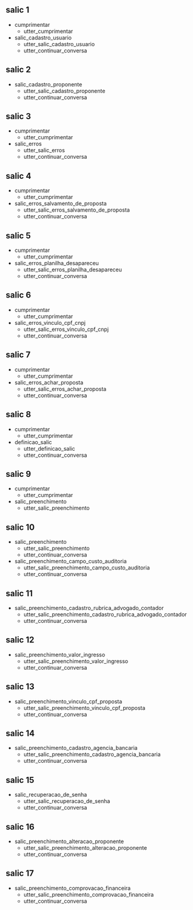 ## salic 1
* cumprimentar
    - utter_cumprimentar
* salic_cadastro_usuario
    - utter_salic_cadastro_usuario
    - utter_continuar_conversa

## salic 2
* salic_cadastro_proponente
    - utter_salic_cadastro_proponente
    - utter_continuar_conversa

## salic 3
* cumprimentar
    - utter_cumprimentar
* salic_erros
    - utter_salic_erros
    - utter_continuar_conversa

## salic 4
* cumprimentar
    - utter_cumprimentar
* salic_erros_salvamento_de_proposta
    - utter_salic_erros_salvamento_de_proposta
    - utter_continuar_conversa

## salic 5
* cumprimentar
    - utter_cumprimentar
* salic_erros_planilha_desapareceu
    - utter_salic_erros_planilha_desapareceu
    - utter_continuar_conversa

## salic 6
* cumprimentar
    - utter_cumprimentar
* salic_erros_vinculo_cpf_cnpj
    - utter_salic_erros_vinculo_cpf_cnpj
    - utter_continuar_conversa

## salic 7
* cumprimentar
    - utter_cumprimentar
* salic_erros_achar_proposta
    - utter_salic_erros_achar_proposta
    - utter_continuar_conversa

## salic 8
* cumprimentar
    - utter_cumprimentar
* definicao_salic
    - utter_definicao_salic
    - utter_continuar_conversa

## salic 9
* cumprimentar
    - utter_cumprimentar
* salic_preenchimento
    - utter_salic_preenchimento

## salic 10
* salic_preenchimento
    - utter_salic_preenchimento
    - utter_continuar_conversa
* salic_preenchimento_campo_custo_auditoria
    - utter_salic_preenchimento_campo_custo_auditoria
    - utter_continuar_conversa

## salic 11
* salic_preenchimento_cadastro_rubrica_advogado_contador
    - utter_salic_preenchimento_cadastro_rubrica_advogado_contador
    - utter_continuar_conversa

## salic 12
* salic_preenchimento_valor_ingresso
    - utter_salic_preenchimento_valor_ingresso
    - utter_continuar_conversa

## salic 13
* salic_preenchimento_vinculo_cpf_proposta
    - utter_salic_preenchimento_vinculo_cpf_proposta
    - utter_continuar_conversa

## salic 14
* salic_preenchimento_cadastro_agencia_bancaria
    - utter_salic_preenchimento_cadastro_agencia_bancaria
    - utter_continuar_conversa

## salic 15
* salic_recuperacao_de_senha
    - utter_salic_recuperacao_de_senha
    - utter_continuar_conversa

## salic 16
* salic_preenchimento_alteracao_proponente
    - utter_salic_preenchimento_alteracao_proponente
    - utter_continuar_conversa

## salic 17
* salic_preenchimento_comprovacao_financeira
    - utter_salic_preenchimento_comprovacao_financeira
    - utter_continuar_conversa